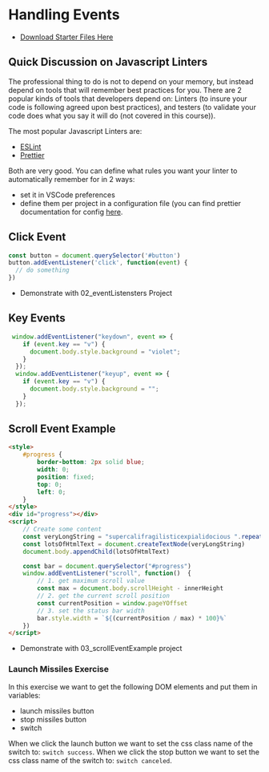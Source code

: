 # Handling Events

- [Download Starter Files Here](https://htmlbasicsresources.s3.amazonaws.com/eventsAndAnimation.zip)


## Quick Discussion on Javascript Linters
The professional thing to do is not to depend on your memory, but instead depend on tools that will remember best practices for you. There are 2 popular kinds of tools that developers depend on: Linters (to insure your code is following agreed upon best practices), and testers (to validate your code does what you say it will do (not covered in this course)).

The most popular Javascript Linters are:
- [ESLint](https://eslint.org/)
- [Prettier]()

Both are very good. You can define what rules you want your linter to automatically remember for in 2 ways:
- set it in VSCode preferences
- define them per project in a configuration file (you can find prettier documentation for config [here](https://prettier.io/docs/en/configuration.html).



## Click Event
```js
const button = document.querySelector('#button')
button.addEventListener('click', function(event) {
  // do something
})
```

- Demonstrate with 02_eventListensters Project


## Key Events
```js
 window.addEventListener("keydown", event => {
    if (event.key == "v") {
      document.body.style.background = "violet";
    }
  });
  window.addEventListener("keyup", event => {
    if (event.key == "v") {
      document.body.style.background = "";
    }
  });
```

## Scroll Event Example
```html
<style>
    #progress {
        border-bottom: 2px solid blue;
        width: 0;
        position: fixed;
        top: 0;
        left: 0;
    }
</style>
<div id="progress"></div>
<script>
    // Create some content
    const veryLongString = "supercalifragilisticexpialidocious ".repeat(1000)
    const lotsOfHtmlText = document.createTextNode(veryLongString)
    document.body.appendChild(lotsOfHtmlText)

    const bar = document.querySelector("#progress")
    window.addEventListener("scroll", function()  {
        // 1. get maximum scroll value
        const max = document.body.scrollHeight - innerHeight
        // 2. get the current scroll position
        const currentPosition = window.pageYOffset
        // 3. set the status bar width
        bar.style.width = `${(currentPosition / max) * 100}%`
    })
</script>
```
- Demonstrate with 03_scrollEventExample project

### Launch Missiles Exercise
In this exercise we want to get the following DOM elements and put them in variables:
- launch missiles button
- stop missiles button
- switch

When we click the launch button we want to set the css class name of the switch to: `switch success`.
When we click the stop button we want to set the css class name of the switch to: `switch canceled`.

